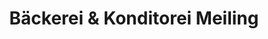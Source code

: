 ---
title: "Bäckerei & Konditorei Meiling"
url: /dessau-rosslau/baeckerei-und-konditorei-meiling-bauhuettenstrasse/
shop: Bäckerei
---